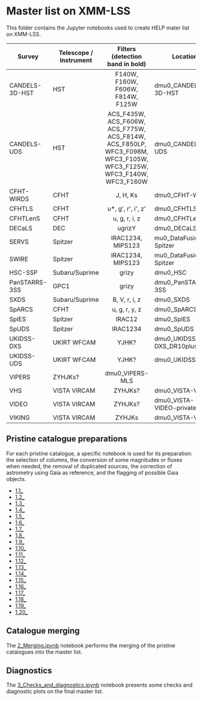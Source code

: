 # Master list on XMM-LSS

This folder contains the Jupyter notebooks used to create HELP mater list on
XMM-LSS. 

| Survey | Telescope / Instrument  | Filters (detection band in bold)  | Location        |
|--------|-------------------------|:---------------------------------:|-----------------|
| CANDELS-3D-HST | HST  | F140W, F160W, F606W, F814W, F125W        | dmu0_CANDELS-3D-HST |
| CANDELS-UDS    | HST  | ACS_F435W, ACS_F606W, ACS_F775W, ACS_F814W, ACS_F850LP, WFC3_F098M, WFC3_F105W, WFC3_F125W, WFC3_F140W, WFC3_F160W         | dmu0_CANDELS-UDS    |
| CFHT-WIRDS     | CFHT | J, H, Ks                                 | dmu0_CFHT-WIRDS     |
| CFHTLS         | CFHT | u*, g', r', i', z'                       | dmu0_CFHTLS         |
| CFHTLenS       | CFHT | u, g, r, i, z                            | dmu0_CFHTLenS       |
| DECaLS         | DEC  | ugrizY                                   | dmu0_DECaLS         |
| SERVS          | Spitzer | IRAC1234, MIPS123                   |mu0_DataFusion-Spitzer |
| SWIRE          | Spitzer | IRAC1234, MIPS123                   |mu0_DataFusion-Spitzer |
| HSC-SSP        | Subaru/Suprime  | grizy                         | dmu0_HSC            |
| PanSTARRS-3SS  | GPC1             | grizy                        | dmu0_PanSTARRS1-3SS |
| SXDS           | Subaru/Suprime | B, V, r, i, z                  | dmu0_SXDS           |
| SpARCS         | CFHT  | u, g, r, y, z                           | dmu0_SpARCS         |
| SpIES          | Spitzer | IRAC12                                | dmu0_SpIES          |
| SpUDS          | Spitzer | IRAC1234                              | dmu0_SpUDS          |
| UKIDSS-DXS     | UKIRT WFCAM      | YJHK?                  |  dmu0_UKIDSS-DXS_DR10plus |
| UKIDSS-UDS     | UKIRT WFCAM      | YJHK?                        |  dmu0_UKIDSS-UDS    |
| VIPERS         | ZYHJKs?                                         | dmu0_VIPERS-MLS     |
| VHS            | VISTA VIRCAM     | ZYHJKs?                      | dmu0_VISTA-VHS      |
| VIDEO          | VISTA VIRCAM     | ZYHJKs?                 | dmu0_VISTA-VIDEO-private |
| VIKING         | VISTA VIRCAM     | ZYHJKs                       | dmu0_VISTA-VIKING   |

## Pristine catalogue preparations

For each pristine catalogue, a specific notebook is used for its preparation:
the selection of columns, the conversion of some magnitudes or fluxes when
needed, the removal of duplicated sources, the correction of astrometry using
Gaia as reference, and the flagging of possible Gaia objects.

- [1.1_](1.1_) 
- [1.2_](1.2) 
- [1.3_](1.3_ )
- [1.4_](1.4_) 
- [1.5_](1.5_) 
- [1.6_](1.6_) 
- [1.7_](1.7_) 
- [1.8_](1._) 
- [1.9_](1._) 
- [1.10_](1._) 
- [1.11_](1._) 
- [1.12_](1._) 
- [1.13_](1._) 
- [1.14_](1._) 
- [1.15_](1._) 
- [1.16_](1._) 
- [1.17_](1._) 
- [1.18_](1._) 
- [1.19_](1._) 
- [1.20_](1._) 

## Catalogue merging

The [2_Merging.ipynb](2_Merging.ipynb) notebook performs the merging of the
pristine catalogues into the master list.

## Diagnostics

The [3_Checks_and_diagnostics.ipynb](3_Checks_and_diagnostics.ipynb) notebook
presents some checks and diagnostic plots on the final master list.



